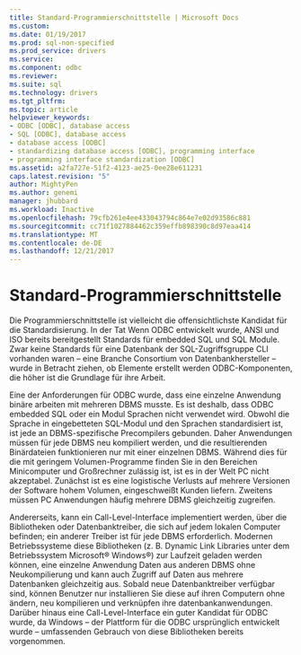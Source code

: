 ```yaml
---
title: Standard-Programmierschnittstelle | Microsoft Docs
ms.custom: 
ms.date: 01/19/2017
ms.prod: sql-non-specified
ms.prod_service: drivers
ms.service: 
ms.component: odbc
ms.reviewer: 
ms.suite: sql
ms.technology: drivers
ms.tgt_pltfrm: 
ms.topic: article
helpviewer_keywords:
- ODBC [ODBC], database access
- SQL [ODBC], database access
- database access [ODBC]
- standardizing database access [ODBC], programming interface
- programming interface standardization [ODBC]
ms.assetid: a2fa727e-51f2-4123-ae25-0ee28e611231
caps.latest.revision: "5"
author: MightyPen
ms.author: genemi
manager: jhubbard
ms.workload: Inactive
ms.openlocfilehash: 79cfb261e4ee433043794c864e7e02d93586c881
ms.sourcegitcommit: cc71f1027884462c359effb898390c8d97eaa414
ms.translationtype: MT
ms.contentlocale: de-DE
ms.lasthandoff: 12/21/2017
---
```

# <a name="standard-programming-interface"></a>Standard-Programmierschnittstelle
Die Programmierschnittstelle ist vielleicht die offensichtlichste Kandidat für die Standardisierung. In der Tat Wenn ODBC entwickelt wurde, ANSI und ISO bereits bereitgestellt Standards für embedded SQL und SQL Module. Zwar keine Standards für eine Datenbank der SQL-Zugriffsgruppe CLI vorhanden waren – eine Branche Consortium von Datenbankhersteller – wurde in Betracht ziehen, ob Elemente erstellt werden ODBC-Komponenten, die höher ist die Grundlage für ihre Arbeit.  
  
 Eine der Anforderungen für ODBC wurde, dass eine einzelne Anwendung binäre arbeiten mit mehreren DBMS musste. Es ist deshalb, dass ODBC embedded SQL oder ein Modul Sprachen nicht verwendet wird. Obwohl die Sprache in eingebetteten SQL-Modul und den Sprachen standardisiert ist, ist jede an DBMS-spezifische Precompilers gebunden. Daher Anwendungen müssen für jede DBMS neu kompiliert werden, und die resultierenden Binärdateien funktionieren nur mit einer einzelnen DBMS. Während dies für die mit geringem Volumen-Programme finden Sie in den Bereichen Minicomputer und Großrechner zulässig ist, ist es in der Welt PC nicht akzeptabel. Zunächst ist es eine logistische Verlusts auf mehrere Versionen der Software hohem Volumen, eingeschweißt Kunden liefern. Zweitens müssen PC Anwendungen häufig mehrere DBMS gleichzeitig zugreifen.  
  
 Andererseits, kann ein Call-Level-Interface implementiert werden, über die Bibliotheken oder Datenbanktreiber, die sich auf jedem lokalen Computer befinden; ein anderer Treiber ist für jede DBMS erforderlich. Modernen Betriebssysteme diese Bibliotheken (z. B. Dynamic Link Libraries unter dem Betriebssystem Microsoft® Windows®) zur Laufzeit geladen werden können, eine einzelne Anwendung Daten aus anderen DBMS ohne Neukompilierung und kann auch Zugriff auf Daten aus mehrere Datenbanken gleichzeitig aus. Sobald neue Datenbanktreiber verfügbar sind, können Benutzer nur installieren Sie diese auf ihren Computern ohne ändern, neu kompilieren und verknüpfen ihre datenbankanwendungen. Darüber hinaus eine Call-Level-Interface ein guter Kandidat für ODBC wurde, da Windows – der Plattform für die ODBC ursprünglich entwickelt wurde – umfassenden Gebrauch von diese Bibliotheken bereits vorgenommen.
